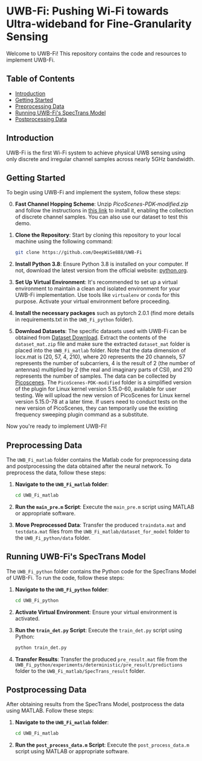 # UWB-Fi: Pushing Wi-Fi towards Ultra-wideband for Fine-Granularity Sensing

Welcome to UWB-Fi! This repository contains the code and resources to implement UWB-Fi.

## Table of Contents

- [Introduction](#introduction)
- [Getting Started](#getting-started)
- [Preprocessing Data](#preprocessing-data)
- [Running UWB-Fi's SpecTrans Model](#running-uwb-fis-spectrans-model)
- [Postprocessing Data](#postprocessing-data)

## Introduction

UWB-Fi is the first Wi-Fi system to achieve physical UWB sensing using only discrete and irregular channel samples across nearly 5GHz bandwidth.


## Getting Started

To begin using UWB-Fi and implement the system, follow these steps:

0. **Fast Channel Hopping Scheme**: Unzip *PicoScenes-PDK-modified.zip* and follow the instructions in [this link](https://ps.zpj.io/plugin.html) to install it, enabling the collection of discrete channel samples. You can also use our dataset to test this demo.

1. **Clone the Repository**: Start by cloning this repository to your local machine using the following command:

   ```bash
   git clone https://github.com/DeepWiSe888/UWB-Fi
   ```

2. **Install Python 3.8**: Ensure Python 3.8 is installed on your computer. If not, download the latest version from the official website: [python.org](https://www.python.org/).

3. **Set Up Virtual Environment**: It's recommended to set up a virtual environment to maintain a clean and isolated environment for your UWB-Fi implementation. Use tools like `virtualenv` or `conda` for this purpose. Activate your virtual environment before proceeding.

4. **Install the necessary packages** such as pytorch 2.0.1 (find more details in requirements.txt in the `UWB_Fi_python` folder).

5. **Download Datasets**: The specific datasets used with UWB-Fi can be obtained from [Dataset Download](https://entuedu-my.sharepoint.com/:u:/g/personal/hongbo001_e_ntu_edu_sg/EQMBtZTgYf1CqLQ9AhMu0k8B3gljzw3jGuf1VvcjiN43UQ?e=MWtEku). Extract the contents of the `dataset_mat.zip` file and  make sure the extracted `dataset_mat` folder is placed into the `UWB_Fi_matlab` folder.
Note that the data dimension of locx.mat is (20, 57, 4, 210), where 20 represents the 20 channels, 57 represents the number of subcarriers, 4 is the result of 2 (the number of antennas) multiplied by 2 (the real and imaginary parts of CSI), and 210 represents the number of samples. The data can be collected by [Picoscenes](https://ps.zpj.io/). The `PicoScenes-PDK-modified` folder is a simplified version of the plugin for Linux kernel version 5.15.0-60, available for user testing. We will upload the new version of PicoScenes for Linux kernel version 5.15.0-78 at a later time. If users need to conduct tests on the new version of PicoScenes, they can temporarily use the existing frequency sweeping plugin command as a substitute.

Now you're ready to implement UWB-Fi!

## Preprocessing Data

The `UWB_Fi_matlab` folder contains the Matlab code for preprocessing data and postprocessing the data obtained after the neural network. To preprocess the data, follow these steps: 

1. **Navigate to the `UWB_Fi_matlab` folder**:

   ```bash
   cd UWB_Fi_matlab
   ```

2. **Run the `main_pre.m` Script**: Execute the `main_pre.m` script using MATLAB or appropriate software.

3. **Move Preprocessed Data**: Transfer the produced `traindata.mat` and `testdata.mat` files from the `UWB_Fi_matlab/dataset_for_model` folder to the `UWB_Fi_python/data` folder.

## Running UWB-Fi's SpecTrans Model

The `UWB_Fi_python` folder contains the Python code for the SpecTrans Model of UWB-Fi. To run the code, follow these steps:

1. **Navigate to the `UWB_Fi_python` folder**:

   ```bash
   cd UWB_Fi_python
   ```

2. **Activate Virtual Environment**: Ensure your virtual environment is activated.

3. **Run the `train_det.py` Script**: Execute the `train_det.py` script using Python:

   ```bash
   python train_det.py
   ```

4. **Transfer Results**: Transfer the produced `pre_result.mat` file from the `UWB_Fi_python/experiments/deterministic/pre_result/predictions` folder to the `UWB_Fi_matlab/SpecTrans_result` folder.

## Postprocessing Data

After obtaining results from the SpecTrans Model, postprocess the data using MATLAB. Follow these steps: 

1. **Navigate to the `UWB_Fi_matlab` folder**:

   ```bash
   cd UWB_Fi_matlab
   ```

2. **Run the `post_process_data.m` Script**: Execute the `post_process_data.m` script using MATLAB or appropriate software.




